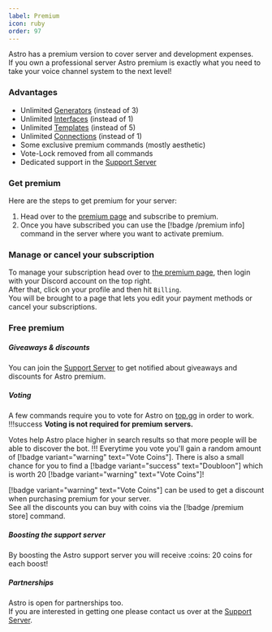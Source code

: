 ```yaml
---
label: Premium
icon: ruby
order: 97
---
```

Astro has a premium version to cover server and development expenses.  
If you own a professional server Astro premium is exactly what you need to take your voice channel system to the next level!

### Advantages
- Unlimited [Generators](temporary-voice-channels/generators.md) (instead of 3)
- Unlimited [Interfaces](temporary-voice-channels/interfaces.md) (instead of 1)
- Unlimited [Templates](temporary-voice-channels/templates.md) (instead of 5)
- Unlimited [Connections](voice-roles.md) (instead of 1)
- Some exclusive premium commands (mostly aesthetic)
- Vote-Lock removed from all commands
- Dedicated support in the [Support Server](https://astro-bot.space/support)

### Get premium
Here are the steps to get premium for your server:
1. Head over to the [premium page](https://astro-bot.space/premium) and subscribe to premium.
2. Once you have subscribed you can use the [!badge /premium info] command in the server where you want to activate premium.

### Manage or cancel your subscription
To manage your subscription head over to [the premium page](https://astro-bot.space/premium), then login with your Discord account on the top right.  
After that, click on your profile and then hit `Billing`.  
You will be brought to a page that lets you edit your payment methods or cancel your subscriptions.

### Free premium
##### Giveaways & discounts
You can join the [Support Server](https://astro-bot.space/support) to get notified about giveaways and discounts for Astro premium.

##### Voting
A few commands require you to vote for Astro on [top.gg](https://top.gg) in order to work.  
!!!success
**Voting is not required for premium servers.**  

Votes help Astro place higher in search results so that more people will be able to discover the bot.
!!!
Everytime you vote you'll gain a random amount of [!badge variant="warning" text="Vote Coins"].
There is also a small chance for you to find a [!badge variant="success" text="Doubloon"] which is worth 20 [!badge variant="warning" text="Vote Coins"]!  

[!badge variant="warning" text="Vote Coins"] can be used to get a discount when purchasing premium for your server.  
See all the discounts you can buy with coins via the [!badge /premium store] command.  

##### Boosting the support server
By boosting the Astro support server you will receive :coins: 20 coins for each boost!


##### Partnerships
Astro is open for partnerships too.  
If you are interested in getting one please contact us over at the [Support Server](https://astro-bot.space/support).
